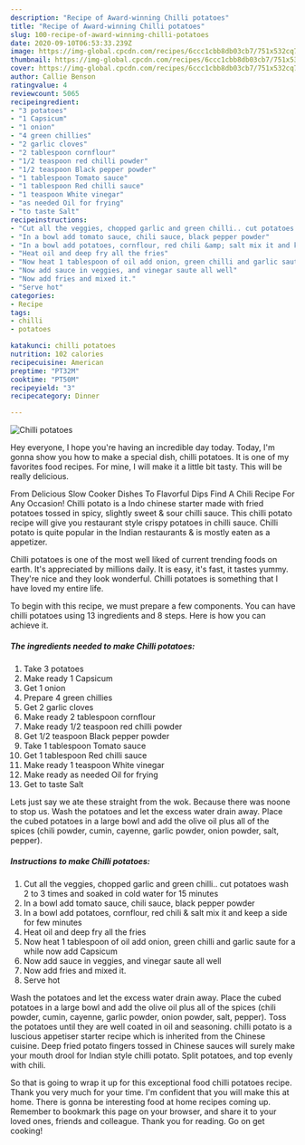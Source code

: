 ```yaml
---
description: "Recipe of Award-winning Chilli potatoes"
title: "Recipe of Award-winning Chilli potatoes"
slug: 100-recipe-of-award-winning-chilli-potatoes
date: 2020-09-10T06:53:33.239Z
image: https://img-global.cpcdn.com/recipes/6ccc1cbb8db03cb7/751x532cq70/chilli-potatoes-recipe-main-photo.jpg
thumbnail: https://img-global.cpcdn.com/recipes/6ccc1cbb8db03cb7/751x532cq70/chilli-potatoes-recipe-main-photo.jpg
cover: https://img-global.cpcdn.com/recipes/6ccc1cbb8db03cb7/751x532cq70/chilli-potatoes-recipe-main-photo.jpg
author: Callie Benson
ratingvalue: 4
reviewcount: 5065
recipeingredient:
- "3 potatoes"
- "1 Capsicum"
- "1 onion"
- "4 green chillies"
- "2 garlic cloves"
- "2 tablespoon cornflour"
- "1/2 teaspoon red chilli powder"
- "1/2 teaspoon Black pepper powder"
- "1 tablespoon Tomato sauce"
- "1 tablespoon Red chilli sauce"
- "1 teaspoon White vinegar"
- "as needed Oil for frying"
- "to taste Salt"
recipeinstructions:
- "Cut all the veggies, chopped garlic and green chilli.. cut potatoes wash 2 to 3 times and soaked in cold water for 15 minutes"
- "In a bowl add tomato sauce, chili sauce, black pepper powder"
- "In a bowl add potatoes, cornflour, red chili &amp; salt mix it and keep a side for few minutes"
- "Heat oil and deep fry all the fries"
- "Now heat 1 tablespoon of oil add onion, green chilli and garlic saute for a while now add Capsicum"
- "Now add sauce in veggies, and vinegar saute all well"
- "Now add fries and mixed it."
- "Serve hot"
categories:
- Recipe
tags:
- chilli
- potatoes

katakunci: chilli potatoes 
nutrition: 102 calories
recipecuisine: American
preptime: "PT32M"
cooktime: "PT50M"
recipeyield: "3"
recipecategory: Dinner

---
```



![Chilli potatoes](https://img-global.cpcdn.com/recipes/6ccc1cbb8db03cb7/751x532cq70/chilli-potatoes-recipe-main-photo.jpg)

Hey everyone, I hope you're having an incredible day today. Today, I'm gonna show you how to make a special dish, chilli potatoes. It is one of my favorites food recipes. For mine, I will make it a little bit tasty. This will be really delicious.

From Delicious Slow Cooker Dishes To Flavorful Dips Find A Chili Recipe For Any Occasion! Chilli potato is a Indo chinese starter made with fried potatoes tossed in spicy, slightly sweet &amp; sour chilli sauce. This chilli potato recipe will give you restaurant style crispy potatoes in chilli sauce. Chilli potato is quite popular in the Indian restaurants &amp; is mostly eaten as a appetizer.

Chilli potatoes is one of the most well liked of current trending foods on earth. It's appreciated by millions daily. It is easy, it's fast, it tastes yummy. They're nice and they look wonderful. Chilli potatoes is something that I have loved my entire life.


To begin with this recipe, we must prepare a few components. You can have chilli potatoes using 13 ingredients and 8 steps. Here is how you can achieve it.

<!--inarticleads1-->

##### The ingredients needed to make Chilli potatoes:

1. Take 3 potatoes
1. Make ready 1 Capsicum
1. Get 1 onion
1. Prepare 4 green chillies
1. Get 2 garlic cloves
1. Make ready 2 tablespoon cornflour
1. Make ready 1/2 teaspoon red chilli powder
1. Get 1/2 teaspoon Black pepper powder
1. Take 1 tablespoon Tomato sauce
1. Get 1 tablespoon Red chilli sauce
1. Make ready 1 teaspoon White vinegar
1. Make ready as needed Oil for frying
1. Get to taste Salt


Lets just say we ate these straight from the wok. Because there was noone to stop us. Wash the potatoes and let the excess water drain away. Place the cubed potatoes in a large bowl and add the olive oil plus all of the spices (chili powder, cumin, cayenne, garlic powder, onion powder, salt, pepper). 

<!--inarticleads2-->

##### Instructions to make Chilli potatoes:

1. Cut all the veggies, chopped garlic and green chilli.. cut potatoes wash 2 to 3 times and soaked in cold water for 15 minutes
1. In a bowl add tomato sauce, chili sauce, black pepper powder
1. In a bowl add potatoes, cornflour, red chili &amp; salt mix it and keep a side for few minutes
1. Heat oil and deep fry all the fries
1. Now heat 1 tablespoon of oil add onion, green chilli and garlic saute for a while now add Capsicum
1. Now add sauce in veggies, and vinegar saute all well
1. Now add fries and mixed it.
1. Serve hot


Wash the potatoes and let the excess water drain away. Place the cubed potatoes in a large bowl and add the olive oil plus all of the spices (chili powder, cumin, cayenne, garlic powder, onion powder, salt, pepper). Toss the potatoes until they are well coated in oil and seasoning. chilli potato is a luscious appetiser starter recipe which is inherited from the Chinese cuisine. Deep fried potato fingers tossed in Chinese sauces will surely make your mouth drool for Indian style chilli potato. Split potatoes, and top evenly with chili. 

So that is going to wrap it up for this exceptional food chilli potatoes recipe. Thank you very much for your time. I'm confident that you will make this at home. There is gonna be interesting food at home recipes coming up. Remember to bookmark this page on your browser, and share it to your loved ones, friends and colleague. Thank you for reading. Go on get cooking!
